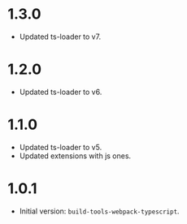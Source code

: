 # 1.3.0

- Updated ts-loader to v7.

# 1.2.0

- Updated ts-loader to v6.

# 1.1.0

- Updated ts-loader to v5.
- Updated extensions with js ones.

# 1.0.1

- Initial version: `build-tools-webpack-typescript`.
